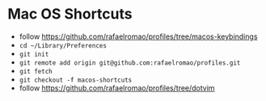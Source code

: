 # Mac OS Shortcuts

- follow https://github.com/rafaelromao/profiles/tree/macos-keybindings
- `cd ~/Library/Preferences`
- `git init`
- `git remote add origin git@github.com:rafaelromao/profiles.git`
- `git fetch`
- `git checkout -f macos-shortcuts`
- follow https://github.com/rafaelromao/profiles/tree/dotvim
